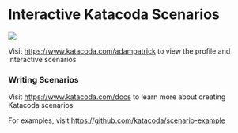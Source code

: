 # Interactive Katacoda Scenarios

[![](http://shields.katacoda.com/katacoda/adampatrick/count.svg)](https://www.katacoda.com/adampatrick "Get your profile on Katacoda.com")

Visit https://www.katacoda.com/adampatrick to view the profile and interactive scenarios

### Writing Scenarios
Visit https://www.katacoda.com/docs to learn more about creating Katacoda scenarios

For examples, visit https://github.com/katacoda/scenario-example
